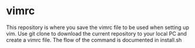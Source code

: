# vimrc
 This repository is where you save the vimrc file to be used when setting up vim. Use git clone to download the current repository to your local PC and create a vimrc file. The flow of the command is documented in install.sh
